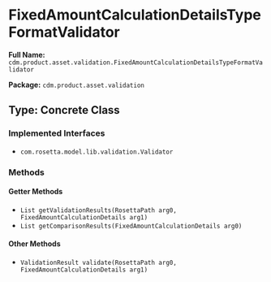 # FixedAmountCalculationDetailsTypeFormatValidator

**Full Name:** `cdm.product.asset.validation.FixedAmountCalculationDetailsTypeFormatValidator`

**Package:** `cdm.product.asset.validation`

## Type: Concrete Class

### Implemented Interfaces

- `com.rosetta.model.lib.validation.Validator`

### Methods

#### Getter Methods

- `List getValidationResults(RosettaPath arg0, FixedAmountCalculationDetails arg1)`
- `List getComparisonResults(FixedAmountCalculationDetails arg0)`

#### Other Methods

- `ValidationResult validate(RosettaPath arg0, FixedAmountCalculationDetails arg1)`

